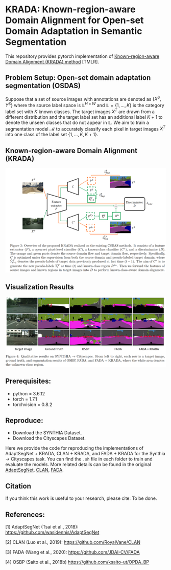 
# KRADA: Known-region-aware Domain Alignment for Open-set Domain Adaptation in Semantic Segmentation
This repository provides pytorch implementation of [Known-region-aware Domain Alignment (KRADA) method](https://openreview.net/forum?id=5II12ypVQo) [TMLR].


## Problem Setup: Open-set domain adaptation segmentation (OSDAS)

Suppose that a set of source images with annotations are denoted as $\lbrace X^S, Y^S \rbrace$ where the source label space is $\mathbb{L}^{H\times W}$ and $\mathbb{L}=\lbrace 1, \dots, K \rbrace$ is the category label set with $K$ known classes. The target images $X^T$ are drawn from a different distribution and the target label set has an additional label $K+1$ to denote the unseen classes that do not appear in $\mathbb{L}$. We aim to train a segmentation model $\mathcal{M}$ to accurately classify each pixel in target images $X^T$ into one class of the label set $\lbrace 1,\dots, K, K+1 \rbrace$.



## Known-region-aware Domain Alignment (KRADA)

![plot](./figs/framework.png)


## Visualization Results

![plot](./figs/segmentation.png)


## Prerequisites:

- python = 3.6.12
- torch = 1.7.1
- torchvision = 0.8.2


## Reproduce:
- Download the SYNTHIA Dataset.   
- Download the Cityscapes Dataset.     

Here we provide the code for reproducing the implementations of AdaptSegNet + KRADA, CLAN + KRADA, and FADA + KRADA for the Synthia -> Cityscapes task. You can find the ` .sh ` file in each folder to train and evaluate the models. More related details can be found in the original [AdaptSegNet](https://github.com/wasidennis/AdaptSegNet), [CLAN](https://github.com/RoyalVane/CLAN), [FADA](https://github.com/JDAI-CV/FADA).



## Citation

If you think this work is useful to your research, please cite:
  To be done.


## References:

[1] AdaptSegNet (Tsai et al., 2018): https://github.com/wasidennis/AdaptSegNet

[2] CLAN (Luo et al., 2019): https://github.com/RoyalVane/CLAN

[3] FADA (Wang et al., 2020): https://github.com/JDAI-CV/FADA

[4] OSBP (Saito et al., 2018b) https://github.com/ksaito-ut/OPDA_BP

